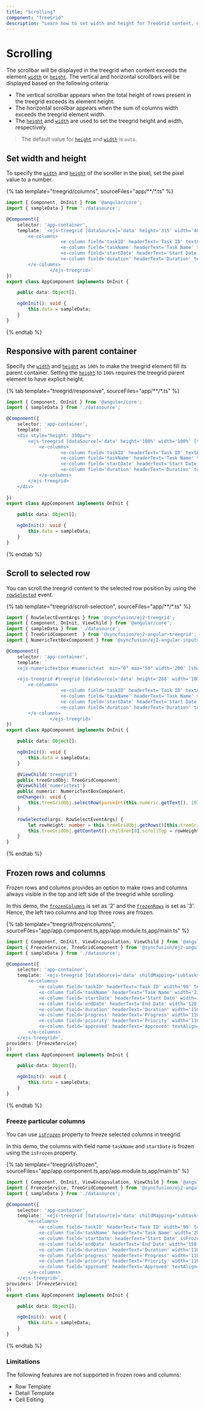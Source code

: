 ```yaml
---
title: "Scrolling"
component: "TreeGrid"
description: "Learn how to set width and height for TreeGrid content, display a scrollbar and make the TreeGrid responsive with a parent container."
---
```


# Scrolling

The scrollbar will be displayed in the treegrid when content exceeds the element [`width`](../api/treegrid/#width) or [`height`](../api/treegrid/#height). The vertical and horizontal scrollbars will be displayed based on the following criteria:

* The vertical scrollbar appears when the total height of rows present in the treegrid exceeds its element height.
* The horizontal scrollbar appears when the sum of columns width exceeds the treegrid element width.
* The [`height`](../api/treegrid/#height) and [`width`](../api/treegrid/#width) are used to set the treegrid height and width, respectively.

> The default value for [`height`](../api/treegrid/#height) and [`width`](../api/treegrid/#width) is `auto`.

## Set width and height

To specify the [`width`](../api/treegrid/#width) and [`height`](../api/treegrid/#height) of the scroller in the pixel, set the pixel value to a number.

{% tab template="treegrid/columns", sourceFiles="app/**/*.ts" %}

```typescript
import { Component, OnInit } from '@angular/core';
import { sampleData } from './datasource';

@Component({
    selector: 'app-container',
    template: `<ejs-treegrid [dataSource]='data' height='315' width='400' [treeColumnIndex]='1'  childMapping='subtasks' >
        <e-columns>
                    <e-column field='taskID' headerText='Task ID' textAlign='Right' width=90></e-column>
                    <e-column field='taskName' headerText='Task Name' textAlign='Left' width=180></e-column>
                    <e-column field='startDate' headerText='Start Date' textAlign='Right' format='yMd' width=120></e-column>
                    <e-column field='duration' headerText='Duration' textAlign='Right' width=110></e-column>
        </e-columns>
                </ejs-treegrid>`
})
export class AppComponent implements OnInit {

    public data: Object[];

    ngOnInit(): void {
        this.data = sampleData;
    }
}

```

{% endtab %}

## Responsive with parent container

Specify the [`width`](../api/treegrid/#width) and [`height`](../api/treegrid/#height) as `100%` to make the treegrid element fill its parent container.
Setting the [`height`](../api/treegrid/#height) to `100%` requires the treegrid parent element to have explicit height.

{% tab template="treegrid/responsive", sourceFiles="app/**/*.ts" %}

```typescript
import { Component, OnInit } from '@angular/core';
import { sampleData } from './datasource';

@Component({
    selector: 'app-container',
    template: `
    <div style="height: 350px">
        <ejs-treegrid [dataSource]='data' height='100%' width='100%' [treeColumnIndex]='1'  childMapping='subtasks' >
            <e-columns>
                    <e-column field='taskID' headerText='Task ID' textAlign='Right' width=90></e-column>
                    <e-column field='taskName' headerText='Task Name' textAlign='Left' width=180></e-column>
                    <e-column field='startDate' headerText='Start Date' textAlign='Right' format='yMd' width=120></e-column>
                    <e-column field='duration' headerText='Duration' textAlign='Right' width=110></e-column>
            </e-columns>
        </ejs-treegrid>
    </div>  
    `
})
export class AppComponent implements OnInit {

    public data: Object[];

    ngOnInit(): void {
        this.data = sampleData;
    }
}

```

{% endtab %}

## Scroll to selected row

You can scroll the treegrid content to the selected row position by using the [`rowSelected`](../api/treegrid/#rowselected) event.

{% tab template="treegrid/scroll-selection", sourceFiles="app/**/*.ts" %}

```typescript
import { RowSelectEventArgs } from '@syncfusion/ej2-treegrid';
import { Component, OnInit, ViewChild } from '@angular/core';
import { sampleData } from './datasource';
import { TreeGridComponent  } from '@syncfusion/ej2-angular-treegrid';
import { NumericTextBoxComponent } from '@syncfusion/ej2-angular-inputs';

@Component({
    selector: 'app-container',
    template: `
    <ejs-numerictextbox #numerictext  min="0" max="50" width='200' [showSpinButton]='false' format= 'N' value="0" placeHolder='Enter index to select a row' (change)='onChange($event)' ></ejs-numerictextbox>

    <ejs-treegrid #treegrid [dataSource]='data' height='260' width='100%' [treeColumnIndex]='1'  childMapping='subtasks' (rowSelected)='rowSelected($event)'[selectedRowIndex]='0'>
        <e-columns>
                    <e-column field='taskID' headerText='Task ID' textAlign='Right' width=90></e-column>
                    <e-column field='taskName' headerText='Task Name' textAlign='Left' width=180></e-column>
                    <e-column field='startDate' headerText='Start Date' textAlign='Right' format='yMd' width=120></e-column>
                    <e-column field='duration' headerText='Duration' textAlign='Right' width=110></e-column>
        </e-columns>
                </ejs-treegrid>`
})
export class AppComponent implements OnInit {

    public data: Object[];

    ngOnInit(): void {
        this.data = sampleData;
    }

    @ViewChild('treegrid')
    public treeGridObj: TreeGridComponent;
    @ViewChild('numerictext')
    public numeric: NumericTextBoxComponent;
    onChange(): void {
        this.treeGridObj.selectRow(parseInt(this.numeric.getText(), 10));
    }

    rowSelected(args: RowSelectEventArgs) {
        let rowHeight: number = this.treeGridObj.getRows()[this.treeGridObj.getSelectedRowIndexes()[0]].scrollHeight;
        this.treeGridObj.getContent().children[0].scrollTop = rowHeight * this.treeGridObj.getSelectedRowIndexes()[0];
    }
}

```

{% endtab %}

## Frozen rows and columns

Frozen rows and columns provides an option to make rows and columns always visible in the top and left side of the treegrid while scrolling.

In this demo, the [`frozenColumns`](../../api/treegrid/#frozencolumns) is set as '2' and the [`frozenRows`](../../api/treegrid/#frozenrows)
is set as '3'. Hence, the left two columns and top three rows are frozen.

{% tab template="treegrid/frozencolumns", sourceFiles="app/app.component.ts,app/app.module.ts,app/main.ts" %}

```typescript
import { Component, OnInit, ViewEncapsulation, ViewChild } from '@angular/core';
import { FreezeService, TreeGridComponent } from '@syncfusion/ej2-angular-treegrid';
import { sampleData } from './datasource';

@Component({
    selector: 'app-container',
    template: `<ejs-treegrid [dataSource]='data' childMapping='subtasks' [treeColumnIndex]='1' height='310' [frozenColumns]='2' [frozenRows]='3' [allowSelection]='false'>
        <e-columns>
            <e-column field='taskID' headerText='Task ID' width='90' textAlign='Right'></e-column>
            <e-column field='taskName' headerText='Task Name' width='230'></e-column>
            <e-column field='startDate' headerText='Start Date' width='120' format='yMd' textAlign='Right'></e-column>
            <e-column field='endDate' headerText='End Date' width='120' format='yMd' textAlign='Right'></e-column>
            <e-column field='duration' headerText='Duration' width='110' textAlign='Right'></e-column>
            <e-column field='progress' headerText='Progress' width='110' textAlign='Right'></e-column>
            <e-column field='priority' headerText='Priority' width='110'></e-column>
            <e-column field='approved' headerText='Approved' textAlign='Left' width='110'></e-column>
        </e-columns>
    </ejs-treegrid>`,
providers: [FreezeService]
})
export class AppComponent implements OnInit {

    public data: Object[];

    ngOnInit(): void {
        this.data = sampleData;
    }
}

```

{% endtab %}

### Freeze particular columns

You can use [`isFrozen`](../api/treegrid/column/#isfrozen) property to freeze selected columns in treegrid.

In this demo, the columns with field name `taskName` and `startDate` is frozen using
the `isFrozen` property.

{% tab template="treegrid/isfrozen", sourceFiles="app/app.component.ts,app/app.module.ts,app/main.ts" %}

```typescript
import { Component, OnInit, ViewEncapsulation, ViewChild } from '@angular/core';
import { FreezeService, TreeGridComponent } from '@syncfusion/ej2-angular-treegrid';
import { sampleData } from './datasource';

@Component({
    selector: 'app-container',
    template: `<ejs-treegrid [dataSource]='data' childMapping='subtasks' height='310' [allowSelection]='false'>
        <e-columns>
            <e-column field='taskID' headerText='Task ID' width='90' textAlign='Right'></e-column>
            <e-column field='taskName' headerText='Task Name' width='200' isFrozen= 'true'></e-column>
            <e-column field='startDate' headerText='Start Date' isFrozen= 'true' width='150' format='yMd' textAlign='Right'></e-column>
            <e-column field='endDate' headerText='End Date' width='150' format='yMd' textAlign='Right'></e-column>
            <e-column field='duration' headerText='Duration' width='110' textAlign='Right'></e-column>
            <e-column field='progress' headerText='Progress' width='110' textAlign='Right'></e-column>
            <e-column field='priority' headerText='Priority' width='110'></e-column>
            <e-column field='approved' headerText='Approved' textAlign='Left' width='110'></e-column>
        </e-columns>
    </ejs-treegrid>`,
providers: [FreezeService]
})
export class AppComponent implements OnInit {

    public data: Object[];

    ngOnInit(): void {
        this.data = sampleData;
    }
}

```

{% endtab %}

### Limitations

The following features are not supported in frozen rows and columns:

* Row Template
* Detail Template
* Cell Editing